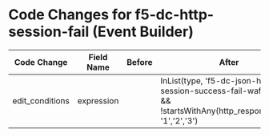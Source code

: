 # Code Changes for f5-dc-http-session-fail (Event Builder)

| Code Change | Field Name | Before | After |
|-------------|------------|--------|-------|
| edit_conditions | expression |  | InList(type, 'f5-dc-json-http-session-success-fail-wafaction') && !startsWithAny(http_response_code, '1','2','3') |